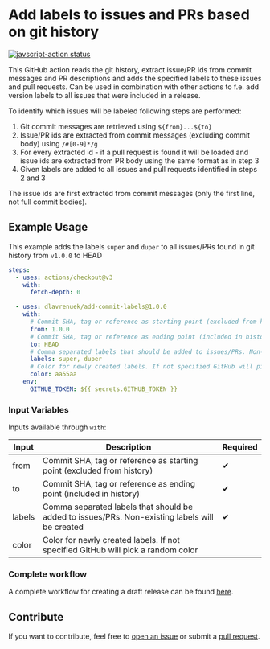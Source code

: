 # Add labels to issues and PRs based on git history

<a href="https://github.com/dlavrenuek/add-commit-labels/actions"><img alt="javscript-action status" src="https://github.com/dlavrenuek/add-commit-labels/actions/workflows/development.yaml/badge.svg"></a>

This GitHub action reads the git history, extract issue/PR ids from commit messages and PR descriptions and adds the
specified labels to these issues and pull requests. Can be used in combination with other actions to f.e. add version
labels to all issues that were included in a release.

To identify which issues will be labeled following steps are performed:

1. Git commit messages are retrieved using `${from}...${to}`
2. Issue/PR ids are extracted from commit messages (excluding commit body) using `/#[0-9]*/g`
3. For every extracted id - if a pull request is found it will be loaded and issue ids are extracted from PR body using
   the same format as in step 3
4. Given labels are added to all issues and pull requests identified in steps 2 and 3

The issue ids are first extracted from commit messages (only the first line, not full commit bodies).

## Example Usage

This example adds the labels `super` and `duper` to all issues/PRs found in git history from `v1.0.0` to HEAD

```yaml
steps:
  - uses: actions/checkout@v3
    with:
      fetch-depth: 0

  - uses: dlavrenuek/add-commit-labels@1.0.0
    with:
      # Commit SHA, tag or reference as starting point (excluded from history)
      from: 1.0.0
      # Commit SHA, tag or reference as ending point (included in history)
      to: HEAD
      # Comma separated labels that should be added to issues/PRs. Non-existing labels will be created
      labels: super, duper
      # Color for newly created labels. If not specified GitHub will pick a random color
      color: aa55aa
    env:
      GITHUB_TOKEN: ${{ secrets.GITHUB_TOKEN }}
```

### Input Variables

Inputs available through `with`:

| Input  | Description                                                                                    | Required |
| ------ | ---------------------------------------------------------------------------------------------- | -------- |
| from   | Commit SHA, tag or reference as starting point (excluded from history)                         | ✔        |
| to     | Commit SHA, tag or reference as ending point (included in history)                             | ✔        |
| labels | Comma separated labels that should be added to issues/PRs. Non-existing labels will be created | ✔        |
| color  | Color for newly created labels. If not specified GitHub will pick a random color               |          |

### Complete workflow

A complete workflow for creating a draft release can be
found [here](https://github.com/dlavrenuek/add-commit-labels/blob/master/.github/workflows/release.yml).

## Contribute

If you want to contribute, feel free to [open an issue](https://github.com/dlavrenuek/add-commit-labels/issues) or
submit a [pull request](https://github.com/dlavrenuek/add-commit-labels/pulls).

